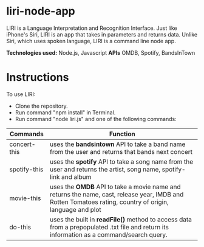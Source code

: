 # liri-node-app

LIRI is a Language Interpretation and Recognition Interface. Just like iPhone's Siri, LIRI is an app that takes in parameters and returns data. Unlike Siri, which uses spoken language, LIRI is a command line node app.

**Technologies used:** Node.js, Javascript
**APIs** OMDB, Spotify, BandsInTown


# Instructions 
To use LIRI:
* Clone the repository.
* Run command "npm install" in Terminal.
* Run command "node liri.js" and one of the following commands:

Commands | Function
---------|---------
concert-this | uses the **bandsintown** API to take a band name from the user and returns that bands next concert
spotify-this | uses the **spotify** API to take a song name from the user and returns the artist, song name, spotify-link and album 
movie-this | uses the **OMDB** API to take a movie name and returns the name, cast, release year, IMDB and Rotten Tomatoes rating, country of origin, language and plot 
do-this | uses the built in **readFile()** method to access data from a prepopulated .txt file and return its information as a command/search query.
